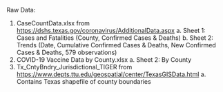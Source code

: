Raw Data:
1. CaseCountData.xlsx from https://dshs.texas.gov/coronavirus/AdditionalData.aspx 
	a. Sheet 1: Cases and Fatalities (County, Confirmed Cases & Deaths)
	b. Sheet 2: Trends (Date, Cumulative Confirmed Cases & Deaths, New Confirmed Cases & Deaths, 579 observations)
2. COVID-19 Vaccine Data by County.xlsx
	a. Sheet 2: By County
3. Tx_CntyBndry_Jurisdictional_TIGER from https://www.depts.ttu.edu/geospatial/center/TexasGISData.html
	a. Contains Texas shapefile of county boundaries